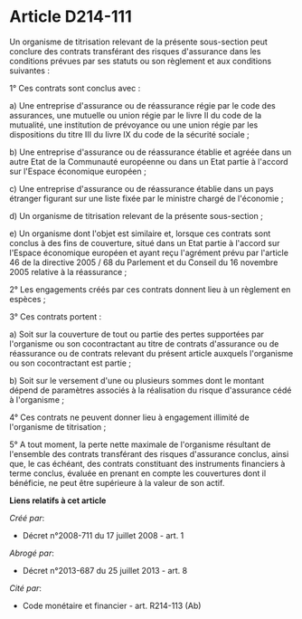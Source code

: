 # Article D214-111

Un organisme de titrisation relevant de la présente sous-section peut conclure des contrats transférant des risques
d'assurance dans les conditions prévues par ses statuts ou son règlement et aux conditions suivantes : 

1° Ces contrats sont conclus avec : 

a) Une entreprise d'assurance ou de réassurance régie par le code des assurances, une mutuelle ou union régie par le livre II
du code de la mutualité, une institution de prévoyance ou une union régie par les dispositions du titre III du livre IX du
code de la sécurité sociale ; 

b) Une entreprise d'assurance ou de réassurance établie et agréée dans un autre Etat de la Communauté européenne ou dans un
Etat partie à l'accord sur l'Espace économique européen ; 

c) Une entreprise d'assurance ou de réassurance établie dans un pays étranger figurant sur une liste fixée par le ministre
chargé de l'économie ; 

d) Un organisme de titrisation relevant de la présente sous-section ; 

e) Un organisme dont l'objet est similaire et, lorsque ces contrats sont conclus à des fins de couverture, situé dans un Etat
partie à l'accord sur l'Espace économique européen et ayant reçu l'agrément prévu par l'article 46 de la directive 2005 / 68
du Parlement et du Conseil du 16 novembre 2005 relative à la réassurance ; 

2° Les engagements créés par ces contrats donnent lieu à un règlement en espèces ; 

3° Ces contrats portent : 

a) Soit sur la couverture de tout ou partie des pertes supportées par l'organisme ou son cocontractant au titre de contrats
d'assurance ou de réassurance ou de contrats relevant du présent article auxquels l'organisme ou son cocontractant est
partie ; 

b) Soit sur le versement d'une ou plusieurs sommes dont le montant dépend de paramètres associés à la réalisation du risque
d'assurance cédé à l'organisme ; 

4° Ces contrats ne peuvent donner lieu à engagement illimité de l'organisme de titrisation ; 

5° A tout moment, la perte nette maximale de l'organisme résultant de l'ensemble des contrats transférant des risques
d'assurance conclus, ainsi que, le cas échéant, des contrats constituant des instruments financiers à terme conclus, évaluée
en prenant en compte les couvertures dont il bénéficie, ne peut être supérieure à la valeur de son actif.

**Liens relatifs à cet article**

_Créé par_:

  - Décret n°2008-711 du 17 juillet 2008 - art. 1

_Abrogé par_:

  - Décret n°2013-687 du 25 juillet 2013 - art. 8

_Cité par_:

  - Code monétaire et financier - art. R214-113 (Ab)
